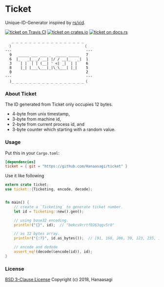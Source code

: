 # Ticket

Unique-ID-Generator inspired by [rs/xid](https://github.com/rs/xid).

[![ticket on Travis CI][travis-image]][travis]
[![ticket on crates.io][cratesio-image]][cratesio]
[![ticket on docs.rs][docsrs-image]][docsrs]

[travis-image]: https://travis-ci.org/Hanaasagi/ticket.svg?branch=master
[travis]: https://travis-ci.org/Hanaasagi/ticket
[cratesio-image]: https://img.shields.io/crates/v/ticket.svg
[cratesio]: https://crates.io/crates/ticket
[docsrs-image]: https://docs.rs/ticket/badge.svg
[docsrs]: https://docs.rs/ticket

```
   _ _ _ _ _ _ _ _ _ _ _ _ _ _ _ _ _
  ）                                （
---                                  ---
  9   _____ ___ ___ _  _____ _____   7
  6  |_   _|_ _/ __| |/ / __|_   _|  1
  3    | |  | | (__| ' <| _|  | |    6
  8    |_| |___\___|_|\_\___| |_|    5
  0                                  2
---                                  ---
  )_ _ _ _ _ _ _ _ _ _ _ _ _ _ _ _ _（

```

### About Ticket

The ID generated from Ticket only occupies 12 bytes.

- 4-byte from unix timestamp,
- 3-byte from machine id,
- 2-byte from current process id, and
- 3-byte counter which starting with a random value.

### Usage

Put this in your `Cargo.toml`:

```Toml
[dependencies]
ticket = { git = "https://github.com/Hanaasagi/ticket" }
```

Use it like following

```Rust
extern crate ticket;
use ticket::{Ticketing, encode, decode};


fn main() {
    // create a `Ticketing` to generate ticket number.
    let id = Ticketing::new().gen();

    // using base32 encoding.
    println!("{}", id);  // "bekcs9rrtf0263qgv5r0"

    // as 12 bytes array.
    println!("{:?}", id.as_bytes());  // [91, 168, 206, 39, 123, 235, 192, 35, 15, 80, 249, 118]

    // encode and dedode
    assert_eq!(decode(&encode(id)), id);
}
```

### License
[BSD 3-Clause License](https://github.com/Hanaasagi/ticket/blob/master/LICENSE) Copyright (c) 2018, Hanaasagi
